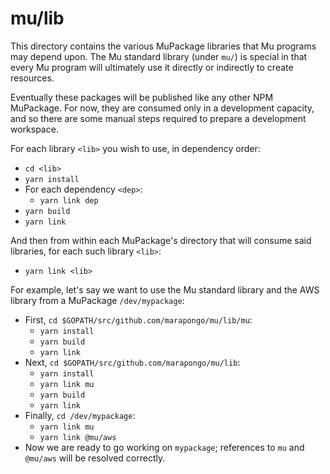 # mu/lib

This directory contains the various MuPackage libraries that Mu programs may depend upon.  The Mu standard library
(under `mu/`) is special in that every Mu program will ultimately use it directly or indirectly to create resources.

Eventually these packages will be published like any other NPM MuPackage.  For now, they are consumed only in a
development capacity, and so there are some manual steps required to prepare a development workspace.

For each library `<lib>` you wish to use, in dependency order:

* `cd <lib>`
* `yarn install`
* For each dependency `<dep>`:
    - `yarn link dep`
* `yarn build`
* `yarn link`

And then from within each MuPackage's directory that will consume said libraries, for each such library `<lib>`:

* `yarn link <lib>`

For example, let's say we want to use the Mu standard library and the AWS library from a MuPackage `/dev/mypackage`:

* First, `cd $GOPATH/src/github.com/marapongo/mu/lib/mu`:
    * `yarn install`
    * `yarn build`
    * `yarn link`
* Next, `cd $GOPATH/src/github.com/marapongo/mu/lib`:
    * `yarn install`
    * `yarn link mu`
    * `yarn build`
    * `yarn link`
* Finally, `cd /dev/mypackage`:
    * `yarn link mu`
    * `yarn link @mu/aws`
* Now we are ready to go working on `mypackage`; references to `mu` and `@mu/aws` will be resolved correctly.

